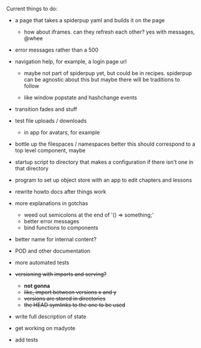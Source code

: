 Current things to do:

* a page that takes a spiderpup yaml and builds it on the page
  - how about iframes. can they refresh each other?
    yes with messages, @whee
    
* error messages rather than a 500

* navigation help, for example, a login page url
    - maybe not part of spiderpup yet, but could be in 
      recipes. spiderpup can be agnostic about this
      but maybe there will be traditions to follow
      
    - like window popstate and hashchange events
      
* transition fades and stuff
      
* test file uploads / downloads
    - in app for avatars, for example

* bottle up the filespaces / namespaces better
   this should correspond to a top level component, maybe

* startup script to directory that makes a configuration
  if there isn't one in that directory

* program to set up object store with an app to edit
  chapters and lessons

* rewrite howto docs after things work

* more explanations in gotchas
  - weed out semicolons at the end of '() => something;'
  - better error messages
  - bind functions to components

* better name for internal content?

* POD and other documentation

* more automated tests

* ~~versioning with imports and serving?~~
  - **not gonna**
  - ~~like, import between versions x and y~~
  - ~~versions are stored in directories~~
  - ~~the HEAD symlinks to the one to be used~~

* write full description of state

* get working on madyote

* add tests

